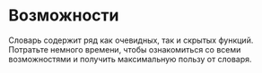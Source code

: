 # Возможности

Словарь содержит ряд как очевидных, так и скрытых функций. Потратьте немного времени, чтобы ознакомиться со всеми возможностями и получить максимальную пользу от словаря.
